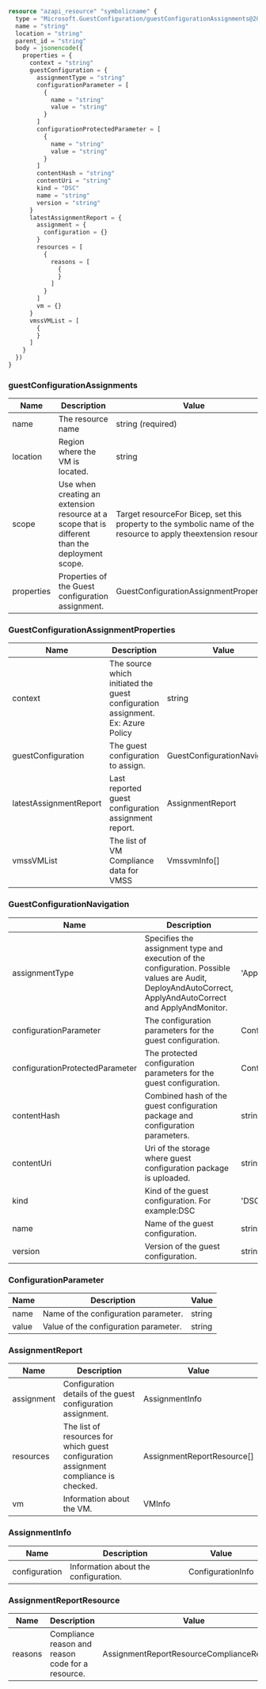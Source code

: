 ```terraform
resource "azapi_resource" "symbolicname" {
  type = "Microsoft.GuestConfiguration/guestConfigurationAssignments@2022-01-25"
  name = "string"
  location = "string"
  parent_id = "string"
  body = jsonencode({
    properties = {
      context = "string"
      guestConfiguration = {
        assignmentType = "string"
        configurationParameter = [
          {
            name = "string"
            value = "string"
          }
        ]
        configurationProtectedParameter = [
          {
            name = "string"
            value = "string"
          }
        ]
        contentHash = "string"
        contentUri = "string"
        kind = "DSC"
        name = "string"
        version = "string"
      }
      latestAssignmentReport = {
        assignment = {
          configuration = {}
        }
        resources = [
          {
            reasons = [
              {
              }
            ]
          }
        ]
        vm = {}
      }
      vmssVMList = [
        {
        }
      ]
    }
  })
}

```

### guestConfigurationAssignments

| Name | Description | Value |
|-|-|-|
| name | The resource name | string (required) |
| location | Region where the VM is located. | string |
| scope | Use when creating an extension resource at a scope that is different than the deployment scope. | Target resourceFor Bicep, set this property to the symbolic name of the resource to apply theextension resource. |
| properties | Properties of the Guest configuration assignment. | GuestConfigurationAssignmentProperties |


### GuestConfigurationAssignmentProperties

| Name | Description | Value |
|-|-|-|
| context | The source which initiated the guest configuration assignment. Ex: Azure Policy | string |
| guestConfiguration | The guest configuration to assign. | GuestConfigurationNavigation |
| latestAssignmentReport | Last reported guest configuration assignment report. | AssignmentReport |
| vmssVMList | The list of VM Compliance data for VMSS | VmssvmInfo[] |


### GuestConfigurationNavigation

| Name | Description | Value |
|-|-|-|
| assignmentType | Specifies the assignment type and execution of the configuration. Possible values are Audit, DeployAndAutoCorrect, ApplyAndAutoCorrect and ApplyAndMonitor. | 'ApplyAndAutoCorrect''ApplyAndMonitor''Audit''DeployAndAutoCorrect' |
| configurationParameter | The configuration parameters for the guest configuration. | ConfigurationParameter[] |
| configurationProtectedParameter | The protected configuration parameters for the guest configuration. | ConfigurationParameter[] |
| contentHash | Combined hash of the guest configuration package and configuration parameters. | string |
| contentUri | Uri of the storage where guest configuration package is uploaded. | string |
| kind | Kind of the guest configuration. For example:DSC | 'DSC' |
| name | Name of the guest configuration. | string |
| version | Version of the guest configuration. | string |


### ConfigurationParameter

| Name | Description | Value |
|-|-|-|
| name | Name of the configuration parameter. | string |
| value | Value of the configuration parameter. | string |


### AssignmentReport

| Name | Description | Value |
|-|-|-|
| assignment | Configuration details of the guest configuration assignment. | AssignmentInfo |
| resources | The list of resources for which guest configuration assignment compliance is checked. | AssignmentReportResource[] |
| vm | Information about the VM. | VMInfo |


### AssignmentInfo

| Name | Description | Value |
|-|-|-|
| configuration | Information about the configuration. | ConfigurationInfo |


### AssignmentReportResource

| Name | Description | Value |
|-|-|-|
| reasons | Compliance reason and reason code for a resource. | AssignmentReportResourceComplianceReason[] |


